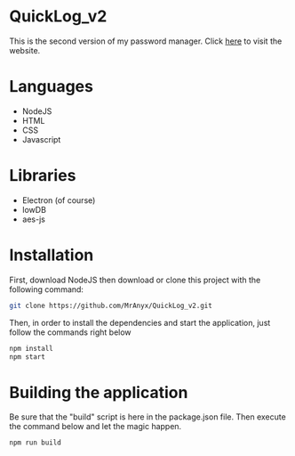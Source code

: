 # QuickLog_v2
This is the second version of my password manager. Click [here]() to visit the website.

# Languages
  - NodeJS
  - HTML
  - CSS
  - Javascript
  
# Libraries
  - Electron (of course)
  - lowDB
  - aes-js

# Installation
First, download NodeJS then download or clone this project with the following command: 
```bash
git clone https://github.com/MrAnyx/QuickLog_v2.git
```
Then, in order to install the dependencies and start the application, just follow the commands right below
```bash
npm install
npm start
```

# Building the application
Be sure that the "build" script is here in the package.json file. Then execute the command below and let the magic happen.
```bash
npm run build
```

